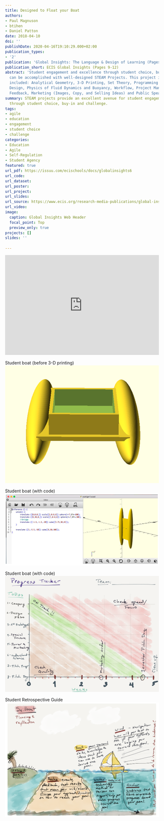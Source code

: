 ```yaml
---
title: Designed to Float your Boat
authors:
- Paul Magnuson
- btihen
- Daniel Patton
date: 2018-04-10
doi: ''
publishDate: 2020-04-16T19:10:29.000+02:00
publication_types:
- '2'
publication: 'Global Insights: The Language & Design of Learning (Pages 9-12)'
publication_short: ECIS Global Insights (Pages 9-12)
abstract: 'Student engagement and excellence through student choice, buy-in and challenge
  can be accomplished with well-designed STEAM Projects. This project in boat design
  included: Analytical Geometry, 3-D Printing, Set Theory, Programming Basics, Iterative
  Design, Physics of Fluid Dynamics and Buoyancy, Workflow, Project Management, Design
  Feedback, Marketing (Images, Copy, and Selling Ideas) and Public Speaking.'
summary: STEAM projects provide an excellent avenue for student engagement and excellence
  through student choice, buy-in and challenge.
tags:
- agile
- education
- engagement
- student choice
- challenge
categories:
- Education
- Agile
- Self-Regulation
- Student Agency
featured: true
url_pdf: https://issuu.com/ecischools/docs/globalinsights6
url_code:
url_dataset:
url_poster:
url_project:
url_slides:
url_source: https://www.ecis.org/research-media-publications/global-insights/
url_video:
image:
  caption: Global Insights Web Header
  focal_point: Top
  preview_only: true
projects: []
slides: ''

---
```

<iframe allowfullscreen allow="fullscreen" style="border:none;width:100%;height:326px;" src="https://issuu.com/ecischools/docs/globalinsights6"></iframe>

Student boat (before 3-D printing)
![Student Katamaran Boat](student_katamaran_boat.png)

Student boat (with code)
![Student Katamaran Boat](student_boat_with_code.png)

Student boat (with code)
![Blank Burndown Chart](blank_burndown_chart.png)

Student Retrospective Guide
![Student Retrospective Guide](boat_retrospectives.png)
